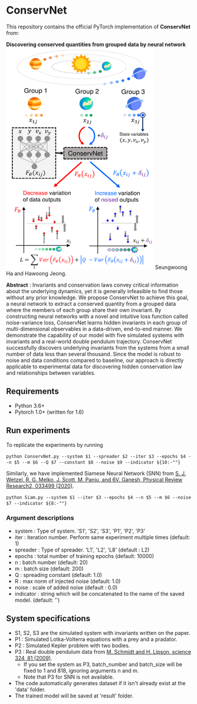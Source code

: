 # ConservNet
This repository contains the official PyTorch implementation of **ConservNet** from:

**Discovering conserved quantities from grouped data by neural network**
<img src="/ConservNet.png" width="400" height="600">
Seungwoong Ha and Hawoong Jeong.

**Abstract** : Invariants and conservation laws convey critical information about the underlying dynamics, yet it is generally infeasible to find those without any prior knowledge. We propose ConservNet to achieve this goal, a neural network to extract a conserved quantity from a grouped data where the members of each group share their own invariant. By constructing neural networks with a novel and intuitive loss function called noise-variance loss, ConservNet learns hidden invariants in each group of multi-dimensional observables in a data-driven, end-to-end manner. We demonstrate the capability of our model with five simulated systems with invariants and a real-world double pendulum trajectory. ConservNet successfully discovers underlying invariants from the systems from a small number of data less than several thousand. Since the model is robust to noise and data conditions compared to baseline, our approach is directly applicable to experimental data for discovering hidden conservation law and relationships between variables. 



## Requirements
- Python 3.6+
- Pytorch 1.0+ (written for 1.6)

## Run experiments
To replicate the experiments by running
```
python ConservNet.py --system $1 --spreader $2 --iter $3 --epochs $4 --n $5 --m $6 --Q $7 --constant $8 --noise $9 --indicator ${10:-""} 

```
Similarly, we have implemented Siamese Neural Network (SNN) from  [S.  J.  Wetzel,  R.  G.  Melko,  J.  Scott,  M.  Panju,    and
6V. Ganesh, Physical Review Research2, 033499 (2020)](https://journals.aps.org/prresearch/abstract/10.1103/PhysRevResearch.2.033499).

```
python Siam.py --system $1 --iter $3 --epochs $4 --n $5 --m $6 --noise $7 --indicator ${8:-""} 

```

### Argument descriptions
- system : Type of system. 'S1', 'S2', 'S3', 'P1', 'P2', 'P3'
- iter : iteration number. Perform same experiment multiple times (default: 1)
- spreader : Type of spreader. 'L1', 'L2', 'L8' (default : L2)
- epochs : total number of training epochs (default: 10000) 
- n : batch number (default: 20)
- m : batch size (default: 200)
- Q : spreading constant (default: 1.0)
- R : max norm of injected noise (default: 1.0)
- noise : scale of added noise (default : 0.0)
- indicator : string which will be concatenated to the name of the saved model. (default: '')

## System specifications
- S1, S2, S3 are the simulated system with invariants written on the paper.
- P1 : Simulated Lotka-Volterra equations with a prey and a pradator.
- P2 : Simulated Kepler problem with two bodies.
- P3 : Real double pendulum data from [M. Schmidt and H. Lipson, science 324, 81 (2009)](https://science.sciencemag.org/content/324/5923/81).
  - If you set the system as P3, batch_number and batch_size will be fixed to 1 and 818, ignoring arguments n and m.
  - Note that P3 for SNN is not available.
- The code automatically generates dataset if it isn't already exist at the 'data' folder.
- The trained model will be saved at 'result' folder.
